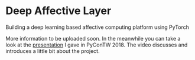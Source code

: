 # Deep Affective Layer
Building a deep learning based affective computing platform using PyTorch

More information to be uploaded soon. In the meanwhile you can take a look at the [presentation](https://www.youtube.com/watch?v=xteaK6kSYnA) I gave in PyConTW 2018. The video discusses and introduces a little bit about the project.

